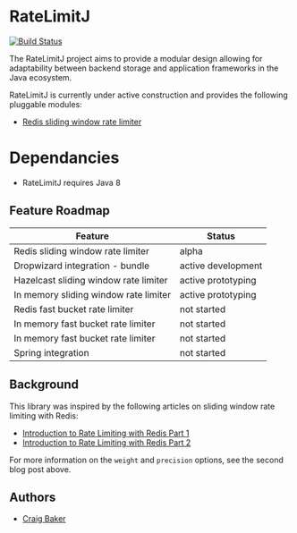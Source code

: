 RateLimitJ
============

[![Build Status](https://travis-ci.org/mokies/ratelimitj.svg)](https://travis-ci.org/mokies/ratelimitj)

The RateLimitJ project aims to provide a modular design allowing for adaptability between backend storage and application frameworks in the Java ecosystem.

RateLimitJ is currently under active construction and provides the following pluggable modules:

* [Redis sliding window rate limiter](ratelimitj-redis)

Dependancies
============

* RateLimitJ requires Java 8

Feature Roadmap
---------------

| Feature       | Status      |
| ------------- |-------------| 
| Redis sliding window rate limiter | alpha  |
| Dropwizard integration - bundle | active development |
| Hazelcast sliding window rate limiter | active prototyping |
| In memory sliding window rate limiter | active prototyping |
| Redis fast bucket rate limiter | not started |
| In memory fast bucket rate limiter | not started |
| In memory fast bucket rate limiter | not started |
| Spring integration | not started |



Background
----------
This library was inspired by the following articles on sliding window rate limiting with Redis:

* [Introduction to Rate Limiting with Redis Part 1](http://www.dr-josiah.com/2014/11/introduction-to-rate-limiting-with.html)
* [Introduction to Rate Limiting with Redis Part 2](http://www.dr-josiah.com/2014/11/introduction-to-rate-limiting-with_26.html)

For more information on the `weight` and `precision` options, see the second blog post above.

Authors
-------

* [Craig Baker](https://github.com/mokies)
